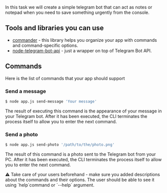 In this task we will create a simple telegram bot that can act as notes or notepad when you need to
save something urgently from the console.

## Tools and libraries you can use

-   [commander](https://www.npmjs.com/package/commander) - this library helps you organize your app
    with commands and command-specific options.
-   [node-telegram-bot-api](https://www.npmjs.com/package/node-telegram-bot-api) - just a wrapper on
    top of Telegram Bot API.

## Commands

Here is the list of commands that your app should support

### Send a message

```bash
$ node app.js send-message 'Your message'
```

The result of executing this command is the appearance of your message in your Telegram bot. After
it has been executed, the CLI terminates the process itself to allow you to enter the next command.

### Send a photo

```bash
$ node app.js send-photo '/path/to/the/photo.png'
```

The result of this command is a photo sent to the Telegram bot from your PC. After it has been
executed, the CLI terminates the process itself to allow you to enter the next command.

<aside>
⚠️ Take care of your users beforehand - make sure you added descriptions about the commands and their options. The user should be able to see it using `help`command or `--help` argument.

</aside>

